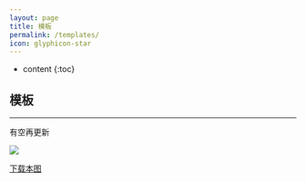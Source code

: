 ```yaml
---
layout: page
title: 模板
permalink: /templates/
icon: glyphicon-star
---
```


* content
{:toc}

## 模板

----

有空再更新

![](https://github.com/zhiyingfang/free-stock-image/blob/master/businessman/man-relax-couch-study.jpg?raw=true)

<p><a href="https://raw.githubusercontent.com/zhiyingfang/free-stock-image/master/businessman/man-relax-couch-study.jpg">下载本图</a></p>
